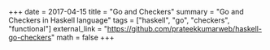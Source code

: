 +++
date = 2017-04-15
title = "Go and Checkers"
summary = "Go and Checkers in Haskell language"
tags = ["haskell", "go", "checkers", "functional"]
external_link = "https://github.com/prateekkumarweb/haskell-go-checkers"
math = false
+++

